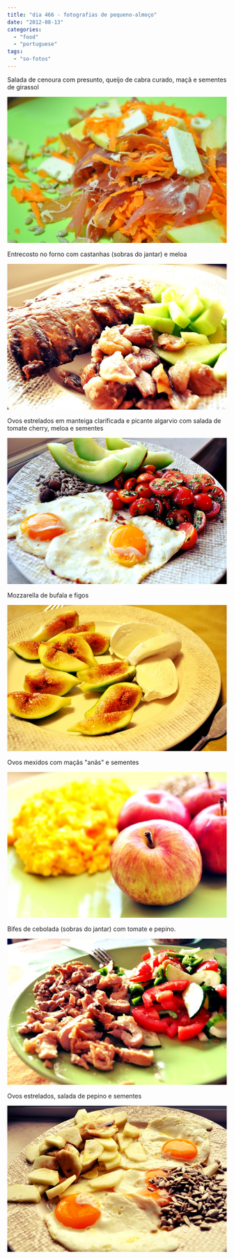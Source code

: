 ```yaml
---
title: "dia 466 - fotografias de pequeno-almoço"
date: "2012-08-13"
categories: 
  - "food"
  - "portuguese"
tags: 
  - "so-fotos"
---
```


  
Salada de cenoura com presunto, queijo de cabra curado, maçã e sementes de girassol

[![](images/DSC_1420.jpg)](http://3.bp.blogspot.com/-kGwZPoq2tHI/UCnnFL3ZhhI/AAAAAAAAFL0/tOS1k5GouL4/s1600/DSC_1420.jpg)

  
  

Entrecosto no forno com castanhas (sobras do jantar) e meloa

[![](images/5.jpg)](http://2.bp.blogspot.com/-3usk0_KTQnc/UCii3Q7eVfI/AAAAAAAAFLA/ZOfs-K1MI5g/s1600/5.jpg)

  

  

Ovos estrelados em manteiga clarificada e picante algarvio com salada de tomate cherry, meloa e sementes

[![](images/1.jpg)](http://2.bp.blogspot.com/-kKNZ6dxUJPM/UCiiYKIuK9I/AAAAAAAAFKc/jGa6i9sWLpM/s1600/1.jpg)

  
  

Mozzarella de bufala e figos

[![](images/7.jpg)](http://4.bp.blogspot.com/-vkVHd4mZOxs/UCips5n1jzI/AAAAAAAAFLg/ub_UKcd09GU/s1600/7.jpg)

  

  

Ovos mexidos com maçãs "anãs" e sementes

[![](images/2.jpg)](http://3.bp.blogspot.com/-qBM6GhJRkNQ/UCiie_9IlbI/AAAAAAAAFKk/M52LCKg2WvU/s1600/2.jpg)

  

Bifes de cebolada (sobras do jantar) com tomate e pepino.

[![](images/4.jpg)](http://3.bp.blogspot.com/-bpMDvPdesJ8/UCiivZghI4I/AAAAAAAAFK4/Ml3BuWkUVnQ/s1600/4.jpg)

  

Ovos estrelados, salada de pepino e sementes

[![](images/6.jpg)](http://3.bp.blogspot.com/-Ys-pJ2iJvqQ/UCijAP9w90I/AAAAAAAAFLI/ZTxntrc8YfA/s1600/6.jpg)
